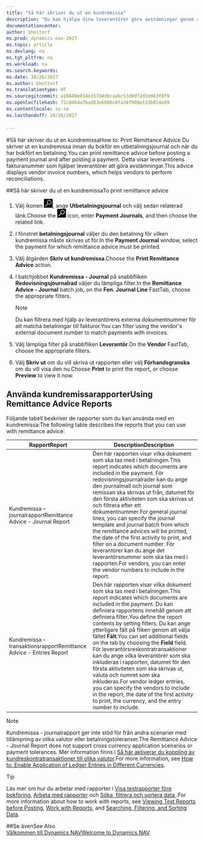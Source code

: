 ```yaml
---
title: "Så här skriver du ut en kundremissa"
description: "Du kan hjälpa dina leverantörer göra avstämningar genom att skriva ut en kundremissa innan du bokför en utbetalningsjournal och när du har bokfört en betalning."
documentationcenter: 
author: bholtorf
ms.prod: dynamics-nav-2017
ms.topic: article
ms.devlang: na
ms.tgt_pltfrm: na
ms.workload: na
ms.search.keywords: 
ms.date: 10/26/2017
ms.author: bholtorf
ms.translationtype: HT
ms.sourcegitcommit: a16640e014e157d4dbcaabc53d0df2d3e063f8f9
ms.openlocfilehash: 71c84b4a7bad83e6008c0fa34f908e133b014a59
ms.contentlocale: sv-se
ms.lasthandoff: 10/26/2017

---
```


#<a name="how-to-print-remittance-advice"></a><span data-ttu-id="0c02d-103">Så här skriver du ut en kundremissa</span><span class="sxs-lookup"><span data-stu-id="0c02d-103">How to: Print Remittance Advice</span></span>
<span data-ttu-id="0c02d-104">Du skriver ut en kundremissa innan du bokför en utbetalningsjournal och när du har bokfört en betalning.</span><span class="sxs-lookup"><span data-stu-id="0c02d-104">You can print remittance advice before posting a payment journal and after posting a payment.</span></span> <span data-ttu-id="0c02d-105">Detta visar leverantörens fakturanummer som hjälper leverantörer att göra avstämningar.</span><span class="sxs-lookup"><span data-stu-id="0c02d-105">This advice displays vendor invoice numbers, which helps vendors to perform reconciliations.</span></span>

##<a name="to-print-remittance-advice"></a><span data-ttu-id="0c02d-106">Så här skriver du ut en kundremissa</span><span class="sxs-lookup"><span data-stu-id="0c02d-106">To print remittance advice</span></span>
1. <span data-ttu-id="0c02d-107">Välj ikonen ![Söka efter sida eller rapport](media/ui-search/search_small.png "ikonen Söka efter sida eller rapport"), ange **Utbetalningsjournal** och välj sedan relaterad länk.</span><span class="sxs-lookup"><span data-stu-id="0c02d-107">Choose the ![Search for Page or Report](media/ui-search/search_small.png "Search for Page or Report icon") icon, enter **Payment Journals**, and then choose the related link.</span></span>  
2. <span data-ttu-id="0c02d-108">I fönstret **betalningsjournal** väljer du den betalning för vilken kundremissa måste skrivas ut för.</span><span class="sxs-lookup"><span data-stu-id="0c02d-108">In the **Payment Journal** window, select the payment for which remittance advice must be printed.</span></span>  
3. <span data-ttu-id="0c02d-109">Välj åtgärden **Skriv ut kundremissa**.</span><span class="sxs-lookup"><span data-stu-id="0c02d-109">Choose the **Print Remittance Advice** action.</span></span>  
4. <span data-ttu-id="0c02d-110">I batchjobbet **Kundremissa - Journal** på snabbfliken **Redovisningsjournalrad** väljer du lämpliga filter.</span><span class="sxs-lookup"><span data-stu-id="0c02d-110">In the **Remittance Advice - Journal** batch job, on the **Fen. Journal Line** FastTab, choose the appropriate filters.</span></span>  
  
    >[!Note]
    > <span data-ttu-id="0c02d-111">Du kan filtrera med hjälp av leverantörens externa dokumentnummer för att matcha betalningar till fakturor.</span><span class="sxs-lookup"><span data-stu-id="0c02d-111">You can filter using the vendor's external document number to match payments with invoices.</span></span>

5. <span data-ttu-id="0c02d-112">Välj lämpliga filter på snabbfliken **Leverantör**.</span><span class="sxs-lookup"><span data-stu-id="0c02d-112">On the **Vendor** FastTab, choose the appropriate filters.</span></span>  
6. <span data-ttu-id="0c02d-113">Välj **Skriv ut** om du vill skriva ut rapporten eller välj **Förhandsgranska** om du vill visa den nu.</span><span class="sxs-lookup"><span data-stu-id="0c02d-113">Choose **Print** to print the report, or choose **Preview** to view it now.</span></span>  

## <a name="using-remittance-advice-reports"></a><span data-ttu-id="0c02d-114">Använda kundremissarapporter</span><span class="sxs-lookup"><span data-stu-id="0c02d-114">Using Remittance Advice Reports</span></span>
<span data-ttu-id="0c02d-115">Följande tabell beskriver de rapporter som du kan använda med en kundremissa:</span><span class="sxs-lookup"><span data-stu-id="0c02d-115">The following table describes the reports that you can use with remittance advice:</span></span>

|<span data-ttu-id="0c02d-116">Rapport</span><span class="sxs-lookup"><span data-stu-id="0c02d-116">Report</span></span>|<span data-ttu-id="0c02d-117">Description</span><span class="sxs-lookup"><span data-stu-id="0c02d-117">Description</span></span>|
|----|----|
|<span data-ttu-id="0c02d-118">Kundremissa – journalrapport</span><span class="sxs-lookup"><span data-stu-id="0c02d-118">Remittance Advice - Journal Report</span></span>|<span data-ttu-id="0c02d-119">Den här rapporten visar vilka dokument som ska tas med i betalningen.</span><span class="sxs-lookup"><span data-stu-id="0c02d-119">This report indicates which documents are included in the payment.</span></span> <span data-ttu-id="0c02d-120">För redovisningsjournalrader kan du ange den journalmall och journal som remissan ska skrivas ut från, datumet för den första aktiviteten som ska skrivas ut och filtrera efter ett dokumentnummer.</span><span class="sxs-lookup"><span data-stu-id="0c02d-120">For general journal lines, you can specify the journal template and journal batch from which the remittance advices will be printed, the date of the first activity to print, and filter on a document number.</span></span> <span data-ttu-id="0c02d-121">För leverantörer kan du ange det leverantörsnummer som ska tas med i rapporten.</span><span class="sxs-lookup"><span data-stu-id="0c02d-121">For vendors, you can enter the vendor numbers to include in the report.</span></span> |
|<span data-ttu-id="0c02d-122">Kundremissa – transaktionsrapport</span><span class="sxs-lookup"><span data-stu-id="0c02d-122">Remittance Advice - Entries Report</span></span>| <span data-ttu-id="0c02d-123">Den här rapporten visar vilka dokument som ska tas med i betalningen.</span><span class="sxs-lookup"><span data-stu-id="0c02d-123">This report indicates which documents are included in the payment.</span></span> <span data-ttu-id="0c02d-124">Du kan definiera rapportens innehåll genom att definiera filter.</span><span class="sxs-lookup"><span data-stu-id="0c02d-124">You define the report contents by setting filters.</span></span> <span data-ttu-id="0c02d-125">Du kan ange ytterligare fält på fliken genom att välja fältet **Fält**.</span><span class="sxs-lookup"><span data-stu-id="0c02d-125">You can set additional fields on the tab by choosing the **Field** field.</span></span> <span data-ttu-id="0c02d-126">För leverantörsreskontratransaktioner kan du ange vilka leverantörer som ska inkluderas i rapporten, datumet för den första aktiviteten som ska skrivas ut, valuta och numret som ska inkluderas.</span><span class="sxs-lookup"><span data-stu-id="0c02d-126">For vendor ledger entries, you can specify the vendors to include in the report, the date of the first activity to print, the currency, and the entry number to include.</span></span> |

> [!Note]
> <span data-ttu-id="0c02d-127">Kundremissa - journalrapport ger inte stöd för från andra scenarier med tillämpning av olika valutor eller betalningstoleranser.</span><span class="sxs-lookup"><span data-stu-id="0c02d-127">The Remittance Advice - Journal Report does not support cross currency application scenarios or payment tolerances.</span></span> <span data-ttu-id="0c02d-128">Mer information finns i [Så här aktiverar du koppling av kundreskontratransaktioner till olika valutor](finance-how-enable-application-ledger-entries-different-currencies.md).</span><span class="sxs-lookup"><span data-stu-id="0c02d-128">For more information, see [How to: Enable Application of Ledger Entries in Different Currencies](finance-how-enable-application-ledger-entries-different-currencies.md).</span></span>

> [!Tip]
> <span data-ttu-id="0c02d-129">Läs mer om hur du arbetar med rapporter i [Visa testrapporter före bokföring](ui-how-view-test-reports-posting.md), [Arbeta med rapporter](ui-work-report.md) och [Söka, filtrera och sortera data ](ui-enter-criteria-filters.md).</span><span class="sxs-lookup"><span data-stu-id="0c02d-129">For more information about how to work with reports, see [Viewing Test Reports before Posting](ui-how-view-test-reports-posting.md), [Work with Reports](ui-work-report.md), and [Searching, Filtering, and Sorting Data](ui-enter-criteria-filters.md).</span></span>

##<a name="see-also"></a><span data-ttu-id="0c02d-130">Se även</span><span class="sxs-lookup"><span data-stu-id="0c02d-130">See Also</span></span>  
[<span data-ttu-id="0c02d-131">Välkommen till Dynamics NAV</span><span class="sxs-lookup"><span data-stu-id="0c02d-131">Welcome to Dynamics NAV</span></span>](across-get-started.md)
